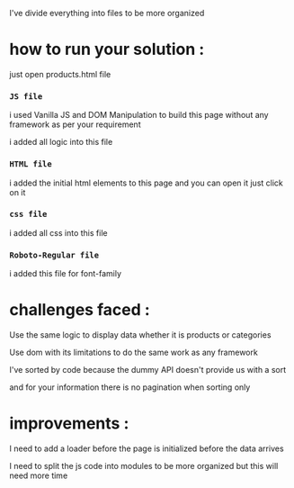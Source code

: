 I've divide everything into files to be more organized

# how to run your solution :

just open products.html file

### `JS file`

i used Vanilla JS and DOM Manipulation to build this page without any framework as per your requirement

i added all logic into this file

### `HTML file`

i added the initial html elements to this page and you can open it just click on it

### `css file`

i added all css into this file
### `Roboto-Regular file`

i added this file for font-family

# challenges faced :

Use the same logic to display data whether it is products or categories

Use dom with its limitations to do the same work as any framework

I've sorted by code because the dummy API doesn't provide us with a sort

and for your information there is no pagination when sorting only
# improvements :

I need to add a loader before the page is initialized before the data arrives

I need to split the js code into modules to be more organized but this will need more time